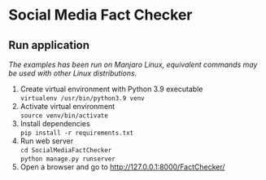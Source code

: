 # Social Media Fact Checker

## Run application

_The examples has been run on Manjaro Linux, equivalent commands may be used with other Linux distributions._

1. Create virtual environment with Python 3.9 executable \
```virtualenv /usr/bin/python3.9 venv```
2. Activate virtual environment \
```source venv/bin/activate```
3. Install dependencies \
```pip install -r requirements.txt ```
4. Run web server \
```cd SocialMediaFactChecker``` \
```python manage.py runserver```
5. Open a browser and go to http://127.0.0.1:8000/FactChecker/
